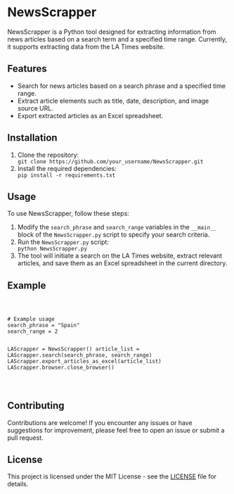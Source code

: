 <!DOCTYPE html>
<html lang="en">
<head>
    <meta charset="UTF-8">
    <meta name="viewport" content="width=device-width, initial-scale=1.0">
    <title>NewsScrapper</title>
</head>
<body>

<h1>NewsScrapper</h1>

<p>NewsScrapper is a Python tool designed for extracting information from news articles based on a search term and a specified time range. Currently, it supports extracting data from the LA Times website.</p>

<h2>Features</h2>

<ul>
    <li>Search for news articles based on a search phrase and a specified time range.</li>
    <li>Extract article elements such as title, date, description, and image source URL.</li>
    <li>Export extracted articles as an Excel spreadsheet.</li>
</ul>

<h2>Installation</h2>

<ol>
    <li>Clone the repository:</li>
    <code>git clone https://github.com/your_username/NewsScrapper.git</code>
    <li>Install the required dependencies:</li>
    <code>pip install -r requirements.txt</code>
</ol>

<h2>Usage</h2>

<p>To use NewsScrapper, follow these steps:</p>

<ol>
    <li>Modify the <code>search_phrase</code> and <code>search_range</code> variables in the <code>__main__</code> block of the <code>NewsScrapper.py</code> script to specify your search criteria.</li>
    <li>Run the <code>NewsScrapper.py</code> script:</li>
    <code>python NewsScrapper.py</code>
    <li>The tool will initiate a search on the LA Times website, extract relevant articles, and save them as an Excel spreadsheet in the current directory.</li>
</ol>

<h2>Example</h2>

<code>
    <pre>
# Example usage
search_phrase = "Spain"
search_range = 2

LAScrapper = NewsScrapper()
article_list = LAScrapper.search(search_phrase, search_range)
LAScrapper.export_articles_as_excel(article_list)
LAScrapper.browser.close_browser()
    </pre>
</code>

<h2>Contributing</h2>

<p>Contributions are welcome! If you encounter any issues or have suggestions for improvement, please feel free to open an issue or submit a pull request.</p>

<h2>License</h2>

<p>This project is licensed under the MIT License - see the <a href="LICENSE">LICENSE</a> file for details.</p>

</body>
</html>
